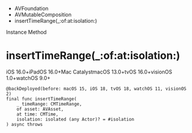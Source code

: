 

- AVFoundation
- AVMutableComposition
-  insertTimeRange(\_:of:at:isolation:) 

Instance Method

# insertTimeRange(\_:of:at:isolation:)

iOS 16.0+iPadOS 16.0+Mac CatalystmacOS 13.0+tvOS 16.0+visionOS 1.0+watchOS 9.0+

``` source
@backDeployed(before: macOS 15, iOS 18, tvOS 18, watchOS 11, visionOS 2)
final func insertTimeRange(
    _ timeRange: CMTimeRange,
    of asset: AVAsset,
    at time: CMTime,
    isolation: isolated (any Actor)? = #isolation
) async throws
```

